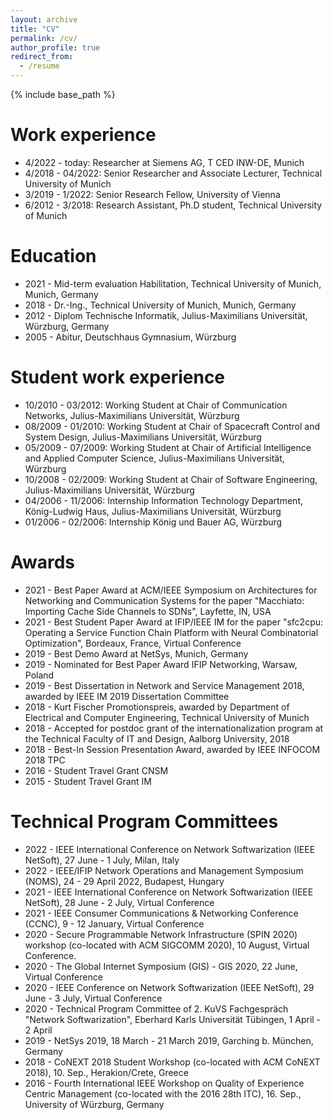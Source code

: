 ```yaml
---
layout: archive
title: "CV"
permalink: /cv/
author_profile: true
redirect_from:
  - /resume
---
```


{% include base_path %}

Work experience
======
* 4/2022 - today: Researcher at Siemens AG, T CED INW-DE, Munich
* 4/2018 - 04/2022: Senior Researcher and Associate Lecturer, Technical University of Munich
* 3/2019 - 1/2022: Senior Research Fellow, University of Vienna
* 6/2012 - 3/2018: Research Assistant, Ph.D student, Technical University of Munich

Education
======
* 2021 - Mid-term evaluation Habilitation, Technical University of Munich, Munich, Germany
* 2018 - Dr.-Ing., Technical University of Munich, Munich, Germany
* 2012 - Diplom Technische Informatik, Julius-Maximilians Universität, Würzburg, Germany
* 2005 - Abitur, Deutschhaus Gymnasium, Würzburg

Student work experience
======
* 10/2010 - 03/2012: Working Student at Chair of Communication Networks, Julius-Maximilians Universität, Würzburg
* 08/2009 - 01/2010: Working Student at Chair of Spacecraft Control and System Design, Julius-Maximilians Universität, Würzburg
* 05/2009 - 07/2009: Working Student at Chair of Artificial Intelligence and Applied Computer Science, Julius-Maximilians Universität, Würzburg
* 10/2008 - 02/2009: Working Student at Chair of Software Engineering, Julius-Maximilians Universität, Würzburg
* 04/2006 - 11/2006: Internship Information Technology Department, König-Ludwig Haus, Julius-Maximilians Universität, Würzburg
* 01/2006 - 02/2006: Internship König und Bauer AG, Würzburg
 
Awards
======
* 2021 - Best Paper Award at ACM/IEEE Symposium on Architectures for Networking and Communication Systems for the paper "Macchiato: Importing Cache Side Channels to SDNs", Layfette, IN, USA
* 2021 - Best Student Paper Award at IFIP/IEEE IM for the paper "sfc2cpu: Operating a Service Function Chain Platform with Neural Combinatorial Optimization", Bordeaux, France, Virtual Conference
* 2019 - Best Demo Award at NetSys, Munich, Germany
* 2019 - Nominated for Best Paper Award IFIP Networking, Warsaw, Poland
* 2019 - Best Dissertation in Network and Service Management 2018, awarded by IEEE IM 2019 Dissertation Committee
* 2018 - Kurt Fischer Promotionspreis, awarded by Department of Electrical and Computer Engineering, Technical University of Munich
* 2018 - Accepted for postdoc grant of the internationalization program at the Technical Faculty of IT and Design, Aalborg University, 2018
* 2018 - Best-In Session Presentation Award, awarded by IEEE INFOCOM 2018 TPC
* 2016 - Student Travel Grant CNSM
* 2015 - Student Travel Grant IM

Technical Program Committees
======
* 2022 - IEEE International Conference on Network Softwarization (IEEE NetSoft), 27 June - 1 July, Milan, Italy
* 2022 - IEEE/IFIP Network Operations and Management Symposium (NOMS), 24 - 29 April 2022, Budapest, Hungary
* 2021 - IEEE International Conference on Network Softwarization (IEEE NetSoft), 28 June - 2 July, Virtual Conference
* 2021 - IEEE Consumer Communications & Networking Conference (CCNC), 9 - 12 January, Virtual Conference
* 2020 - Secure Programmable Network Infrastructure (SPIN 2020) workshop (co-located with ACM SIGCOMM 2020), 10 August, Virtual Conference.
* 2020 - The Global Internet Symposium (GIS) - GIS 2020, 22 June, Virtual Conference
* 2020 - IEEE Conference on Network Softwarization (IEEE NetSoft), 29 June - 3 July, Virtual Conference
* 2020 - Technical Program Committee of 2. KuVS Fachgespräch "Network Softwarization", Eberhard Karls Universität Tübingen, 1 April - 2 April
* 2019 - NetSys 2019, 18 March - 21 March 2019, Garching b. München, Germany
* 2018 - CoNEXT 2018 Student Workshop (co-located with ACM CoNEXT 2018), 10. Sep., Herakion/Crete, Greece
* 2016 - Fourth International IEEE Workshop on Quality of Experience Centric Management (co-located with the 2016 28th ITC), 16. Sep., University of Würzburg, Germany
